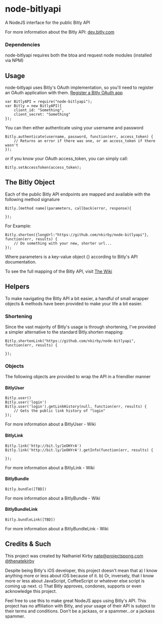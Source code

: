 # node-bitlyapi

A NodeJS interface for the public Bitly API

For more information about the Bitly API: [dev.bitly.com](http://dev.bitly.com "Bitly API")

### Dependencies

node-bitlyapi requires both the btoa and request node modules (installed via NPM)

## Usage

node-bitlyapi uses Bitly's OAuth implementation, so you'll need to register an OAuth application with them.
[Register a Bitly OAuth app](https://bitly.com/a/oauth_apps "Bitly OAuth Apps")

	var BitlyAPI = require("node-bitlyapi");
	var Bitly = new BitlyAPI({
		client_id: "Something",
		client_secret: "Something"	
	});

You can then either authenticate using your username and password

	Bitly.authenticate(username, password, function(err, access_token) {
		// Returns an error if there was one, or an access_token if there wasn't 
	});

or if you know your OAuth access_token, you can simply call:

	Bitly.setAccessToken(access_token);

## The Bitly Object

Each of the public Bitly API endpoints are mapped and available with the following method signature

	Bitly.[method name](parameters, callback(error, response){

	});

For Example:

	Bitly.shorten({longUrl:"https://github.com/nkirby/node-bitlyapi"}, function(err, results) {
		// Do something with your new, shorter url...
	});

Where parameters is a key-value object {} according to Bitly's API documentation. 

To see the full mapping of the Bitly API, visit [The Wiki](https://github.com/nkirby/node-bitlyapi/wiki/The-Bitly-Object "The Bitly Object Wiki")

## Helpers

To make navigating the Bitly API a bit easier, a handful of small wrapper objects & methods have been provided to make your life a bit easier. 

### Shortening

Since the vast majority of Bitly's usage is through shortening, I've provided a simpler alternative to the standard Bitly.shorten mapping:

	Bitly.shortenLink("https://github.com/nkirby/node-bitlyapi", function(err, results) {

	});

### Objects

The following objects are provided to wrap the API in a friendlier manner

#### BitlyUser
	
	Bitly.user()
	Bitly.user('login')
	Bitly.user('login').getLinkHistory(null, function(err, results) {
		// Gets the public link history of "login"
	});

For more information about a BitlyUser - Wiki

#### BitlyLink

	Bitly.link('http://bit.ly/1eOHYrA')
	Bitly.link('http://bit.ly/1eOHYrA').getInfo(function(err, results) {

	});

For more information about a BitlyLink - Wiki

#### BitlyBundle

	Bitly.bundle([TBD])

For more information about a BitlyBundle - Wiki

#### BitlyBundleLink

	Bitly.bundleLink([TBD])

For more information about a BitlyBundleLink - Wiki

## Credits & Such

This project was created by Nathaniel Kirby
[nate@projectspong.com](mailto:nate@projectspong.com "nate@projectspong.com")
[@thenatekirby](http://twitter.com/thenatekirby "Nate Kirby on Twitter")

Despite being Bitly's iOS developer, this project doesn't mean that
	a) I know anything more or less about iOS because of it.
	b) Or, inversely, that I know more or less about JavaScript, CoffeeScript or whatever else script is coming up next.
	c) That Bitly approves, condones, supports or even acknowledge this project.

Feel free to use this to make great NodeJS apps using Bitly's API. This project has no affiliation with Bitly, and your usage of their API is subject to their
terms and conditions. Don't be a jackass, or a spammer...or a jackass spammer.
